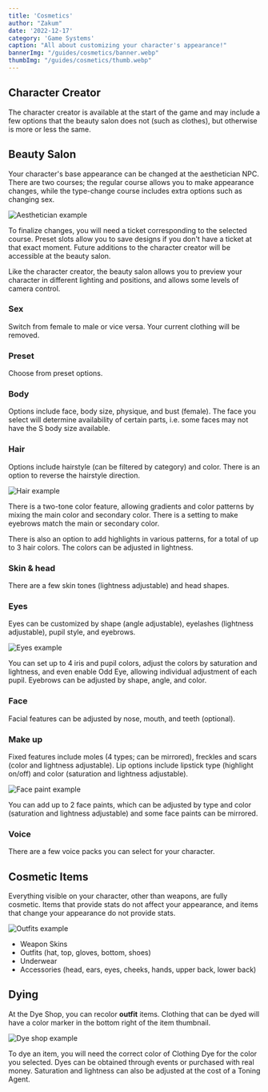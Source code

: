 ```yaml
---
title: 'Cosmetics'
author: "Zakum"
date: '2022-12-17'
category: 'Game Systems'
caption: "All about customizing your character's appearance!"
bannerImg: "/guides/cosmetics/banner.webp"
thumbImg: "/guides/cosmetics/thumb.webp"
---
```


<script>
    import StickyNote from '$lib/components/StickyNote.svelte';
</script>

## Character Creator
The character creator is available at the start of the game and may include a few options that the beauty salon does not (such as clothes), but otherwise is more or less the same.

## Beauty Salon
Your character's base appearance can be changed at the aesthetician NPC. There are two courses; the regular course allows you to make appearance changes, while the type-change course includes extra options such as changing sex. 

<img class="full-bleed" src="/guides/cosmetics/aesthetician.png" alt="Aesthetician example">

To finalize changes, you will need a ticket corresponding to the selected course. Preset slots allow you to save designs if you don't have a ticket at that exact moment. Future additions to the character creator will be accessible at the beauty salon.

Like the character creator, the beauty salon allows you to preview your character in different lighting and positions, and allows some levels of camera control.

### Sex
Switch from female to male or vice versa. Your current clothing will be removed.

### Preset
Choose from preset options.

### Body
Options include face, body size, physique, and bust (female). 
<StickyNote type="caution">
    The face you select will determine availability of certain parts, i.e. some faces may not have the S body size available.
</StickyNote>

### Hair
Options include hairstyle (can be filtered by category) and color. There is an option to reverse the hairstyle direction. 

<img class="full-bleed" src="/guides/cosmetics/hair.png" alt="Hair example">

There is a two-tone color feature, allowing gradients and color patterns by mixing the main color and secondary color. There is a setting to make eyebrows match the main or secondary color. 

There is also an option to add highlights in various patterns, for a total of up to 3 hair colors. The colors can be adjusted in lightness.


### Skin & head
There are a few skin tones (lightness adjustable) and head shapes.

### Eyes
Eyes can be customized by shape (angle adjustable), eyelashes (lightness adjustable), pupil style, and eyebrows. 

<img class="full-bleed" src="/guides/cosmetics/eyes.png" alt="Eyes example">

You can set up to 4 iris and pupil colors, adjust the colors by saturation and lightness, and even enable Odd Eye, allowing individual adjustment of each pupil. Eyebrows can be adjusted by shape, angle, and color.

### Face
Facial features can be adjusted by nose, mouth, and teeth (optional). 

### Make up
Fixed features include moles (4 types; can be mirrored), freckles and scars (color and lightness adjustable). Lip options include lipstick type (highlight on/off) and color (saturation and lightness adjustable).

<img class="full-bleed" src="/guides/cosmetics/facepaint.png" alt="Face paint example">

You can add up to 2 face paints, which can be adjusted by type and color (saturation and lightness adjustable) and some face paints can be mirrored. 

### Voice
There are a few voice packs you can select for your character.

## Cosmetic Items
Everything visible on your character, other than weapons, are fully cosmetic. Items that provide stats do not affect your appearance, and items that change your appearance do not provide stats.

<img class="full-bleed" src="/guides/cosmetics/outfits.png" alt="Outfits example">

- Weapon Skins
- Outfits (hat, top, gloves, bottom, shoes)
- Underwear
- Accessories (head, ears, eyes, cheeks, hands, upper back, lower back)

## Dying
At the Dye Shop, you can recolor **outfit** items. Clothing that can be dyed will have a color marker in the bottom right of the item thumbnail.

<img class="full-bleed" src="/guides/cosmetics/dyes.png" alt="Dye shop example">

To dye an item, you will need the correct color of Clothing Dye for the color you selected. Dyes can be obtained through events or purchased with real money. Saturation and lightness can also be adjusted at the cost of a Toning Agent.